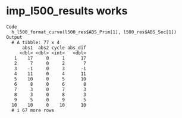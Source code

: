# imp_l500_results works

    Code
      h_l500_format_curve(l500_res$ABS_Prim[1], l500_res$ABS_Sec[1])
    Output
      # A tibble: 77 x 4
          abs1  abs2 cycle abs_dif
         <dbl> <dbl> <int>   <dbl>
       1    17     0     1      17
       2     7     0     2       7
       3    -1     0     3      -1
       4    11     0     4      11
       5    10     0     5      10
       6     8     0     6       8
       7     3     0     7       3
       8     3     0     8       3
       9     5     0     9       5
      10    10     0    10      10
      # i 67 more rows


